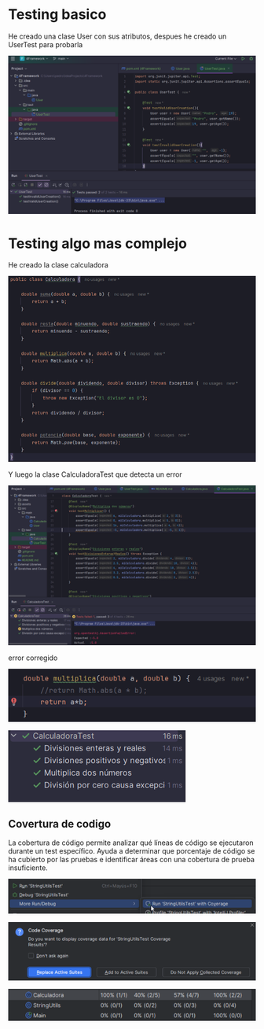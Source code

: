 # Testing basico

He creado una clase User con sus atributos, despues he creado un UserTest para probarla

![image.png](assets/image.png)

# Testing algo mas complejo

He creado la clase calculadora

![image.png](assets/imageCalculadora.png)

Y luego la clase CalculadoraTest que detecta un error

![image.png](assets/imageCalculadoraTest.png)

error corregido

![image.png](assets/imageErrorCorregido.png)

![image.png](assets/imageCalculadoraTestCorregido.png)

## Covertura de codigo

La cobertura de código permite analizar qué líneas de código se ejecutaron durante un test específico. Ayuda a determinar que porcentaje de código se ha cubierto por las pruebas e identificar áreas con una cobertura de prueba insuficiente.

![image.png](assets/codecoverage.png)

![image.png](assets/codecoverage1.png)

![image.png](assets/codecoverage2.png)
